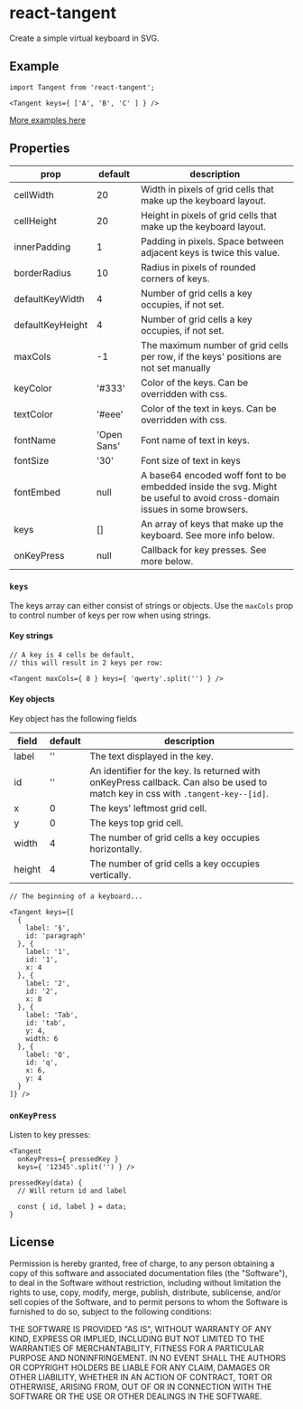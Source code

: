 # react-tangent

Create a simple virtual keyboard in SVG.

## Example

```
import Tangent from 'react-tangent';

<Tangent keys={ ['A', 'B', 'C' ] } />
```

[More examples here](https://thejsn.github.io/react-tangent/)

## Properties

| prop | default | description |
| --- | --- | --- |
| cellWidth 		| 20			| Width in pixels of grid cells that make up the keyboard layout. |
| cellHeight 		| 20			| Height in pixels of grid cells that make up the keyboard layout. |
| innerPadding 		| 1				| Padding in pixels. Space between adjacent keys is twice this value. |
| borderRadius 		| 10			| Radius in pixels of rounded corners of keys. |
| defaultKeyWidth 	| 4				| Number of grid cells a key occupies, if not set. |
| defaultKeyHeight 	| 4				| Number of grid cells a key occupies, if not set. |
| maxCols 			| -1			| The maximum number of grid cells per row, if the keys' positions are not set manually |
| keyColor 			| '#333'		| Color of the keys. Can be overridden with css. |
| textColor 		| '#eee'		| Color of the text in keys. Can be overridden with css. |
| fontName 			| 'Open Sans'	| Font name of text in keys. |
| fontSize 			| '30'			| Font size of text in keys |
| fontEmbed 		| null			| A base64 encoded woff font to be embedded inside the svg. Might be useful to avoid cross-domain issues in some browsers. |
| keys 				| []			| An array of keys that make up the keyboard. See more info below. |
| onKeyPress 		| null		| Callback for key presses. See more below. |


### `keys`

The keys array can either consist of strings or objects.
Use the `maxCols` prop to control number of keys per row when using strings.

#### Key strings

```
// A key is 4 cells be default, 
// this will result in 2 keys per row:

<Tangent maxCols={ 8 } keys={ 'qwerty'.split('') } />
```

#### Key objects

Key object has the following fields

| field | default | description |
| --- | --- | --- |
| label | ''			| The text displayed in the key. |
| id 	| ''			| An identifier for the key. Is returned with onKeyPress callback. Can also be used to match key in css with `.tangent-key--[id]`. |
| x			| 0 | The keys' leftmost grid cell. |
| y			| 0 | The keys top grid cell. |
| width		| 4 | The number of grid cells a key occupies horizontally. |
| height	| 4 | The number of grid cells a key occupies vertically. |


```
// The beginning of a keyboard...

<Tangent keys={[
  {
    label: '§',
    id: 'paragraph'
  }, {
    label: '1',
    id: '1',
    x: 4
  }, {
    label: '2',
    id: '2',
    x: 8
  }, {
    label: 'Tab',
    id: 'tab',
    y: 4,
    width: 6
  }, {
    label: 'Q',
    id: 'q',
    x: 6,
    y: 4
  }
]} />
```

### `onKeyPress`

Listen to key presses:

```
<Tangent 
  onKeyPress={ pressedKey } 
  keys={ '12345'.split('') } />
```

```
pressedKey(data) {
  // Will return id and label
  
  const { id, label } = data;
}
```


## License

Permission is hereby granted, free of charge, to any person obtaining a copy
of this software and associated documentation files (the "Software"), to deal
in the Software without restriction, including without limitation the rights
to use, copy, modify, merge, publish, distribute, sublicense, and/or sell
copies of the Software, and to permit persons to whom the Software is
furnished to do so, subject to the following conditions:

THE SOFTWARE IS PROVIDED "AS IS", WITHOUT WARRANTY OF ANY KIND, EXPRESS OR
IMPLIED, INCLUDING BUT NOT LIMITED TO THE WARRANTIES OF MERCHANTABILITY,
FITNESS FOR A PARTICULAR PURPOSE AND NONINFRINGEMENT. IN NO EVENT SHALL THE
AUTHORS OR COPYRIGHT HOLDERS BE LIABLE FOR ANY CLAIM, DAMAGES OR OTHER
LIABILITY, WHETHER IN AN ACTION OF CONTRACT, TORT OR OTHERWISE, ARISING FROM,
OUT OF OR IN CONNECTION WITH THE SOFTWARE OR THE USE OR OTHER DEALINGS IN THE
SOFTWARE.